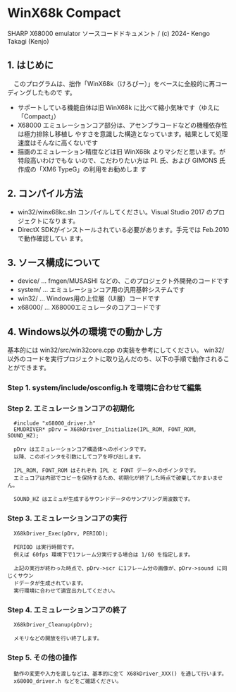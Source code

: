 # WinX68k Compact
SHARP X68000 emulator ソースコードドキュメント / (c) 2024- Kengo Takagi (Kenjo)

## 1. はじめに

　このプログラムは、拙作「WinX68k（けろぴー）」をベースに全般的に再コーディングしたもので
す。

  - サポートしている機能自体は旧 WinX68k に比べて縮小気味です（ゆえに「Compact」）
  - X68000 エミュレーションコア部分は、アセンブラコードなどの機種依存性は極力排除し移植し
    やすさを意識した構造となっています。結果として処理速度はそんなに高くないです
  - 描画のエミュレーション精度などは旧 WinX68k よりマシだと思います。が特段高いわけでもな
    いので、こだわりたい方は PI. 氏、および GIMONS 氏作成の「XM6 TypeG」の利用をお勧めしま
    す

## 2. コンパイル方法

  - win32/winx68kc.sln コンパイルしてください。Visual Studio 2017 のプロジェクトになります。
  - DirectX SDKがインストールされている必要があります。手元では Feb.2010 で動作確認してい
    ます。

## 3. ソース構成について

  - device/ ... fmgen/MUSASHI などの、このプロジェクト外開発のコードです
  - system/ ... エミュレーションコア用の汎用基幹システムです
  - win32/  ... Windows用の上位層（UI層）コードです
  - x68000/ ... X68000エミュレータのコアコードです

## 4. Windows以外の環境での動かし方

  基本的には win32/src/win32core.cpp の実装を参考にしてください。
  win32/ 以外のコードを実行プロジェクトに取り込んだのち、以下の手順で動作されることができます。

### Step 1. system/include/osconfig.h を環境に合わせて編集

### Step 2. エミュレーションコアの初期化

      #include "x68000_driver.h"
      EMUDRIVER* pDrv = X68kDriver_Initialize(IPL_ROM, FONT_ROM, SOUND_HZ);

      pDrv はエミュレーションコア構造体へのポインタです。
      以降、このポインタを引数にしてコアを呼び出します。

      IPL_ROM, FONT_ROM はそれぞれ IPL と FONT データへのポインタです。
      エミュコアは内部でコピーを保持するため、初期化が終了した時点で破棄してかまいません。

      SOUND_HZ はエミュが生成するサウンドデータのサンプリング周波数です。

### Step 3. エミュレーションコアの実行

      X68kDriver_Exec(pDrv, PERIOD);

      PERIOD は実行時間です。
      例えば 60fps 環境下で1フレーム分実行する場合は 1/60 を指定します。

      上記の実行が終わった時点で、pDrv->scr に1フレーム分の画像が、pDrv->sound に同じくサウン
      ドデータが生成されています。
      実行環境に合わせて適宜出力してください。

### Step 4. エミュレーションコアの終了

      X68kDriver_Cleanup(pDrv);

      メモリなどの開放を行い終了します。

### Step 5. その他の操作

      動作の変更や入力を渡しなどは、基本的に全て X68kDriver_XXX() を通して行います。
      x68000_driver.h などをご確認ください。
